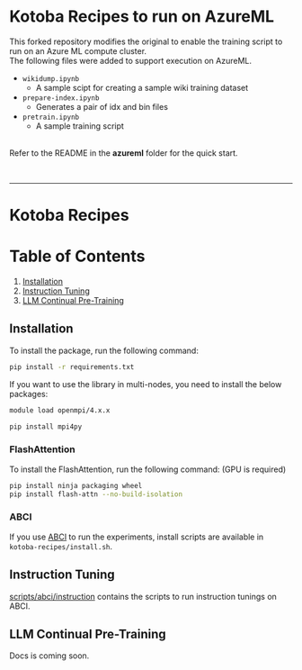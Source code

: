# Kotoba Recipes to run on AzureML

This forked repository modifies the original to enable the training script to run on an Azure ML compute cluster.
<br>The following files were added to support execution on AzureML.

- `wikidump.ipynb`
    - A sample scipt for creating a sample wiki training dataset
- `prepare-index.ipynb`
    - Generates a pair of idx and bin files
- `pretrain.ipynb`
    - A sample training script

<br>Refer to the README in the **azureml** folder for the quick start.

<br>
<hr />

# Kotoba Recipes

# Table of Contents

1. [Installation](#installation)
2. [Instruction Tuning](#instruction-tuning)
3. [LLM Continual Pre-Training](#llm-continual-pre-training)

## Installation

To install the package, run the following command:

```bash
pip install -r requirements.txt
```

If you want to use the library in multi-nodes, you need to install the below packages:

```bash
module load openmpi/4.x.x

pip install mpi4py
```

### FlashAttention

To install the FlashAttention, run the following command: (GPU is required)

```bash
pip install ninja packaging wheel
pip install flash-attn --no-build-isolation
```

### ABCI

If you use [ABCI](https://abci.ai/) to run the experiments, install scripts are available in `kotoba-recipes/install.sh`.

## Instruction Tuning

[scripts/abci/instruction](scripts/abci/instruction) contains the scripts to run instruction tunings on ABCI.

## LLM Continual Pre-Training

Docs is coming soon.

